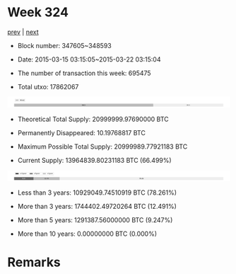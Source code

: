 # Week 324

[prev](week0323.md) | [next](week0325.md)

- Block number: 347605~348593

- Date: 2015-03-15 03:15:05~2015-03-22 03:15:04

- The number of transaction this week: 695475

- Total utxo: 17862067

![](../images/mined_week0324.png)

- Theoretical Total Supply: 20999999.97690000 BTC

- Permanently Disappeared: 10.19768817 BTC

- Maximum Possible Total Supply: 20999989.77921183 BTC

- Current Supply: 13964839.80231183 BTC (66.499%)

![](../images/year_week0324.png)


- Less than 3 years: 10929049.74510919 BTC (78.261%)

- More than 3 years: 1744402.49720264 BTC (12.491%)

- More than 5 years: 1291387.56000000 BTC (9.247%)

- More than 10 years: 0.00000000 BTC (0.000%)

# Remarks

